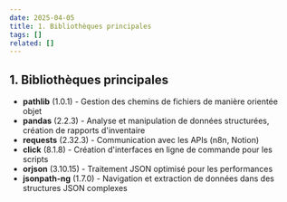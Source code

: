```yaml
---
date: 2025-04-05
title: 1. Bibliothèques principales
tags: []
related: []
---
```


## 1. Bibliothèques principales
- **pathlib** (1.0.1) - Gestion des chemins de fichiers de manière orientée objet
- **pandas** (2.2.3) - Analyse et manipulation de données structurées, création de rapports d'inventaire
- **requests** (2.32.3) - Communication avec les APIs (n8n, Notion)
- **click** (8.1.8) - Création d'interfaces en ligne de commande pour les scripts
- **orjson** (3.10.15) - Traitement JSON optimisé pour les performances
- **jsonpath-ng** (1.7.0) - Navigation et extraction de données dans des structures JSON complexes

##
